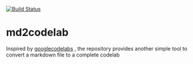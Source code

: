[![Build Status](https://travis-ci.org/bwnyasse/md2codelab.svg?branch=master)](https://travis-ci.org/bwnyasse/md2codelab)

# md2codelab
Inspired by [googlecodelabs](https://github.com/googlecodelabs/) , the repository provides another simple tool to convert a markdown file to a complete codelab
